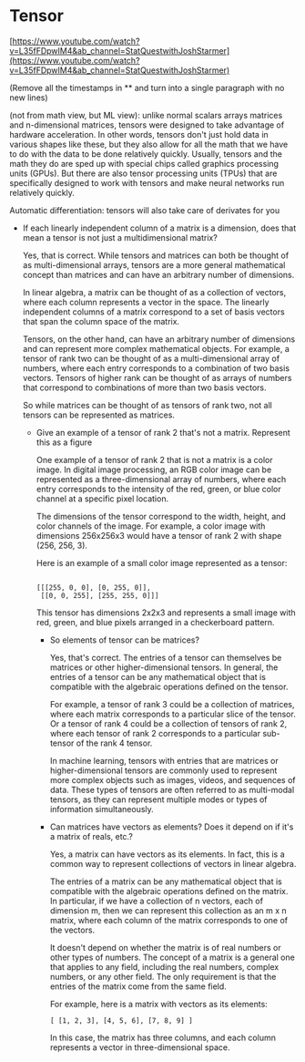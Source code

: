# Tensor

[https://www.youtube.com/watch?v=L35fFDpwIM4&ab_channel=StatQuestwithJoshStarmer](https://www.youtube.com/watch?v=L35fFDpwIM4&ab_channel=StatQuestwithJoshStarmer)

(Remove all the timestamps in ** and turn into a single paragraph with no new lines)

(not from math view, but ML view): unlike normal scalars arrays matrices and n-dimensional matrices, tensors were designed to take advantage of hardware acceleration. In other words, tensors don't just hold data in various shapes like these, but they also allow for all the math that we have to do with the data to be done relatively quickly. Usually, tensors and the math they do are sped up with special chips called graphics processing units (GPUs). But there are also tensor processing units (TPUs) that are specifically designed to work with tensors and make neural networks run relatively quickly.

Automatic differentiation: tensors will also take care of derivates for you

- If each linearly independent column of a matrix is a dimension, does that mean a tensor is not just a multidimensional matrix?
    
    Yes, that is correct. While tensors and matrices can both be thought of as multi-dimensional arrays, tensors are a more general mathematical concept than matrices and can have an arbitrary number of dimensions.
    
    In linear algebra, a matrix can be thought of as a collection of vectors, where each column represents a vector in the space. The linearly independent columns of a matrix correspond to a set of basis vectors that span the column space of the matrix. 
    
    Tensors, on the other hand, can have an arbitrary number of dimensions and can represent more complex mathematical objects. For example, a tensor of rank two can be thought of as a multi-dimensional array of numbers, where each entry corresponds to a combination of two basis vectors. Tensors of higher rank can be thought of as arrays of numbers that correspond to combinations of more than two basis vectors.
    
    So while matrices can be thought of as tensors of rank two, not all tensors can be represented as matrices.
    
    - Give an example of a tensor of rank 2 that's not a matrix. Represent this as a figure
        
        One example of a tensor of rank 2 that is not a matrix is a color image. In digital image processing, an RGB color image can be represented as a three-dimensional array of numbers, where each entry corresponds to the intensity of the red, green, or blue color channel at a specific pixel location.
        
        The dimensions of the tensor correspond to the width, height, and color channels of the image. For example, a color image with dimensions 256x256x3 would have a tensor of rank 2 with shape (256, 256, 3).
        
        Here is an example of a small color image represented as a tensor:
        
        ```
        
        [[[255, 0, 0], [0, 255, 0]],
         [[0, 0, 255], [255, 255, 0]]]
        ```
        
        This tensor has dimensions 2x2x3 and represents a small image with red, green, and blue pixels arranged in a checkerboard pattern.
        
        - So elements of tensor can be matrices?
            
            Yes, that's correct. The entries of a tensor can themselves be matrices or other higher-dimensional tensors. In general, the entries of a tensor can be any mathematical object that is compatible with the algebraic operations defined on the tensor.
            
            For example, a tensor of rank 3 could be a collection of matrices, where each matrix corresponds to a particular slice of the tensor. Or a tensor of rank 4 could be a collection of tensors of rank 2, where each tensor of rank 2 corresponds to a particular sub-tensor of the rank 4 tensor.
            
            In machine learning, tensors with entries that are matrices or higher-dimensional tensors are commonly used to represent more complex objects such as images, videos, and sequences of data. These types of tensors are often referred to as multi-modal tensors, as they can represent multiple modes or types of information simultaneously.
            
        - Can matrices have vectors as elements? Does it depend on if it's a matrix of reals, etc.?
            
            Yes, a matrix can have vectors as its elements. In fact, this is a common way to represent collections of vectors in linear algebra.
            
            The entries of a matrix can be any mathematical object that is compatible with the algebraic operations defined on the matrix. In particular, if we have a collection of n vectors, each of dimension m, then we can represent this collection as an m x n matrix, where each column of the matrix corresponds to one of the vectors.
            
            It doesn't depend on whether the matrix is of real numbers or other types of numbers. The concept of a matrix is a general one that applies to any field, including the real numbers, complex numbers, or any other field. The only requirement is that the entries of the matrix come from the same field.
            
            For example, here is a matrix with vectors as its elements:
            
            ```
            [ [1, 2, 3], [4, 5, 6], [7, 8, 9] ]
            ```
            
            In this case, the matrix has three columns, and each column represents a vector in three-dimensional space.